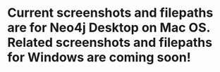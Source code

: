 # Current screenshots and filepaths are for Neo4j Desktop on Mac OS. Related screenshots and filepaths for Windows are coming soon!